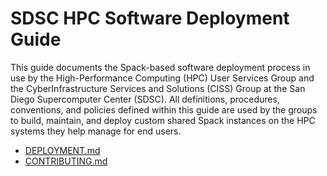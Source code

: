 # SDSC HPC Software Deployment Guide

This guide documents the Spack-based software deployment process in use by the High-Performance Computing (HPC) User Services Group and the CyberInfrastructure Services and Solutions (CISS) Group at the San Diego Supercomputer Center (SDSC). All definitions, procedures, conventions, and policies defined within this guide are used by the groups to build, maintain, and deploy custom shared Spack instances on the HPC systems they help manage for end users. 

- [DEPLOYMENT.md](DEPLOYMENT.md)
- [CONTRIBUTING.md](CONTRIBUTING.md)
